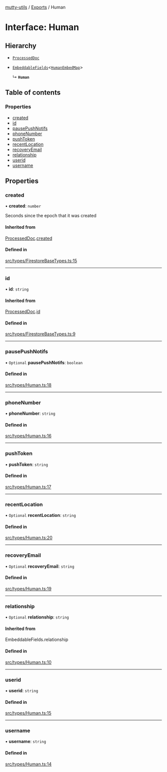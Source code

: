 [mutty-utils](../README.md) / [Exports](../modules.md) / Human

# Interface: Human

## Hierarchy

- [`ProcessedDoc`](ProcessedDoc.md)

- [`EmbeddableFields`](../modules.md#embeddablefields)<[`HumanEmbedMap`](../modules.md#humanembedmap)\>

  ↳ **`Human`**

## Table of contents

### Properties

- [created](Human.md#created)
- [id](Human.md#id)
- [pausePushNotifs](Human.md#pausepushnotifs)
- [phoneNumber](Human.md#phonenumber)
- [pushToken](Human.md#pushtoken)
- [recentLocation](Human.md#recentlocation)
- [recoveryEmail](Human.md#recoveryemail)
- [relationship](Human.md#relationship)
- [userid](Human.md#userid)
- [username](Human.md#username)

## Properties

### created

• **created**: `number`

Seconds since the epoch that it was created

#### Inherited from

[ProcessedDoc](ProcessedDoc.md).[created](ProcessedDoc.md#created)

#### Defined in

[src/types/FirestoreBaseTypes.ts:15](https://github.com/jonlaing/mutty-utils/blob/3aaf626/src/types/FirestoreBaseTypes.ts#L15)

___

### id

• **id**: `string`

#### Inherited from

[ProcessedDoc](ProcessedDoc.md).[id](ProcessedDoc.md#id)

#### Defined in

[src/types/FirestoreBaseTypes.ts:9](https://github.com/jonlaing/mutty-utils/blob/3aaf626/src/types/FirestoreBaseTypes.ts#L9)

___

### pausePushNotifs

• `Optional` **pausePushNotifs**: `boolean`

#### Defined in

[src/types/Human.ts:18](https://github.com/jonlaing/mutty-utils/blob/3aaf626/src/types/Human.ts#L18)

___

### phoneNumber

• **phoneNumber**: `string`

#### Defined in

[src/types/Human.ts:16](https://github.com/jonlaing/mutty-utils/blob/3aaf626/src/types/Human.ts#L16)

___

### pushToken

• **pushToken**: `string`

#### Defined in

[src/types/Human.ts:17](https://github.com/jonlaing/mutty-utils/blob/3aaf626/src/types/Human.ts#L17)

___

### recentLocation

• `Optional` **recentLocation**: `string`

#### Defined in

[src/types/Human.ts:20](https://github.com/jonlaing/mutty-utils/blob/3aaf626/src/types/Human.ts#L20)

___

### recoveryEmail

• `Optional` **recoveryEmail**: `string`

#### Defined in

[src/types/Human.ts:19](https://github.com/jonlaing/mutty-utils/blob/3aaf626/src/types/Human.ts#L19)

___

### relationship

• `Optional` **relationship**: `string`

#### Inherited from

EmbeddableFields.relationship

#### Defined in

[src/types/Human.ts:10](https://github.com/jonlaing/mutty-utils/blob/3aaf626/src/types/Human.ts#L10)

___

### userid

• **userid**: `string`

#### Defined in

[src/types/Human.ts:15](https://github.com/jonlaing/mutty-utils/blob/3aaf626/src/types/Human.ts#L15)

___

### username

• **username**: `string`

#### Defined in

[src/types/Human.ts:14](https://github.com/jonlaing/mutty-utils/blob/3aaf626/src/types/Human.ts#L14)
